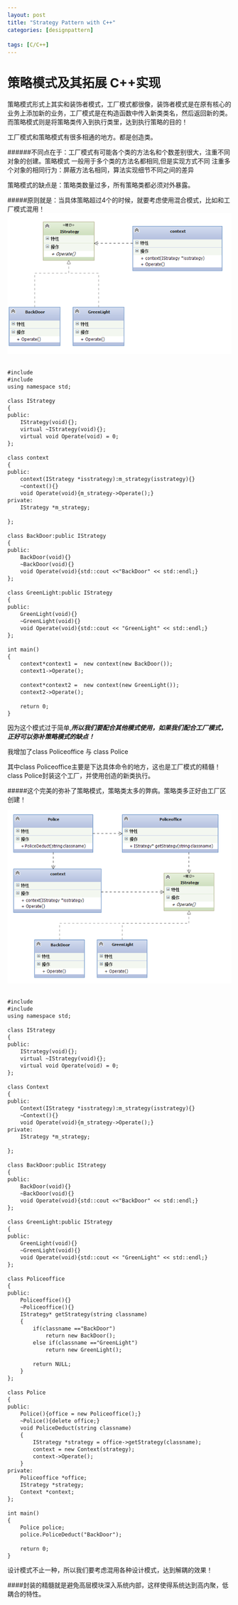```yaml
---
layout: post
title: "Strategy Pattern with C++"
categories: [designpattern]

tags: [C/C++]
---
```

策略模式及其拓展 C++实现
==========================
策略模式形式上其实和装饰者模式，工厂模式都很像，装饰者模式是在原有核心的业务上添加新的业务，工厂模式是在构造函数中传入新类类名，然后返回新的类。而策略模式则是将策略类传入到执行类里，达到执行策略的目的！

工厂模式和策略模式有很多相通的地方。都是创造类。

######不同点在于：工厂模式有可能各个类的方法名和个数差别很大，注重不同对象的创建。策略模式 一般用于多个类的方法名都相同,但是实现方式不同 注重多个对象的相同行为：屏蔽方法名相同，算法实现细节不同之间的差异

策略模式的缺点是：策略类数量过多，所有策略类都必须对外暴露。

#####原则就是：当具体策略超过4个的时候，就要考虑使用混合模式，比如和工厂模式混用！
![](/assets/pic/1855.png)

<pre><code>
#include <iostream>
#include <string>
using namespace std;
 
class IStrategy
{
public:
    IStrategy(void){};
    virtual ~IStrategy(void){};
    virtual void Operate(void) = 0;
};
 
class context
{
public:
    context(IStrategy *isstrategy):m_strategy(isstrategy){}
    ~context(){}
    void Operate(void){m_strategy->Operate();}
private:
    IStrategy *m_strategy;
      
};
 
class BackDoor:public IStrategy
{
public:
    BackDoor(void){}
    ~BackDoor(void){}
    void Operate(void){std::cout <<"BackDoor" << std::endl;}
};
 
class GreenLight:public IStrategy
{
public:
    GreenLight(void){}
    ~GreenLight(void){}
    void Operate(void){std::cout << "GreenLight" << std::endl;}
};
 
int main()
{
    context*context1 =  new context(new BackDoor());
    context1->Operate();
 
    context*context2 =  new context(new GreenLight());
    context2->Operate();
 
    return 0;
}
</code></pre>

因为这个模式过于简单,_____所以我们要配合其他模式使用，如果我们配合工厂模式，正好可以弥补策略模式的缺点！_____

我增加了class Policeoffice 与 class Police

其中class Policeoffice主要是下达具体命令的地方，这也是工厂模式的精髓！class Police封装这个工厂，并使用创造的新类执行。

#####这个完美的弥补了策略模式，策略类太多的弊病。策略类多正好由工厂区创建！

![](/assets/pic/0551.png)

<pre><code>
#include <iostream>
#include <string>
using namespace std;
 
class IStrategy
{
public:
    IStrategy(void){};
    virtual ~IStrategy(void){};
    virtual void Operate(void) = 0;
};
 
class Context
{
public:
    Context(IStrategy *isstrategy):m_strategy(isstrategy){}
    ~Context(){}
    void Operate(void){m_strategy->Operate();}
private:
    IStrategy *m_strategy;
      
};
 
class BackDoor:public IStrategy
{
public:
    BackDoor(void){}
    ~BackDoor(void){}
    void Operate(void){std::cout <<"BackDoor" << std::endl;}
};
 
class GreenLight:public IStrategy
{
public:
    GreenLight(void){}
    ~GreenLight(void){}
    void Operate(void){std::cout << "GreenLight" << std::endl;}
};
 
class Policeoffice
{
public:
    Policeoffice(){}
    ~Policeoffice(){}
    IStrategy* getStrategy(string classname)
    {
        if(classname =="BackDoor")
            return new BackDoor();
        else if(classname =="GreenLight")
            return new GreenLight();
 
        return NULL;
    }
};
 
class Police
{
public:
    Police(){office = new Policeoffice();}
    ~Police(){delete office;}
    void PoliceDeduct(string classname)
    {       
        IStrategy *strategy = office->getStrategy(classname);
        context = new Context(strategy);
        context->Operate();
    }
private:
    Policeoffice *office;
    IStrategy *strategy;
    Context *context;
};
 
int main()
{
    Police police;
    police.PoliceDeduct("BackDoor");
 
    return 0;
}
</code></pre>

设计模式不止一种，所以我们要考虑混用各种设计模式，达到解耦的效果！

####封装的精髓就是避免高层模块深入系统内部，这样使得系统达到高内聚，低耦合的特性。